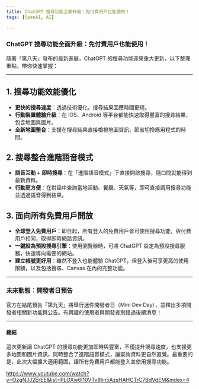 ```yaml
---
title: ChatGPT 搜尋功能全面升級：免付費用戶也能使用！
tags: [OpenAI, AI]

---
```


### ChatGPT 搜尋功能全面升級：免付費用戶也能使用！

隨著「第八天」發布的最新進展，ChatGPT 的搜尋功能迎來重大更新，以下整理重點，帶你快速掌握：

---

## 1. 搜尋功能效能優化
- **更快的搜尋速度**：透過技術優化，搜尋結果回應時間更短。  
- **行動裝置體驗升級**：在 iOS、Android 等平台都能快速取得豐富的搜尋結果，包含地圖與圖片。  
- **全新地圖整合**：支援在搜尋結果直接檢視地圖資訊，節省切換應用程式的時間。

## 2. 搜尋整合進階語音模式
- **語音互動 + 即時搜尋**：在「進階語音模式」下直接開啟搜尋，隨口問就能得到最新資料。  
- **行動更方便**：在對話中查詢當地活動、餐廳、天氣等，即可直接調用搜尋功能並透過語音得到結果。

## 3. 面向所有免費用戶開放
- **全球登入免費用戶**：即日起，所有登入的免費用戶皆可使用搜尋功能，與付費用戶相同，取得即時網路資訊。  
- **一鍵設為預設搜尋引擎**：使用瀏覽器時，可將 ChatGPT 設定為預設搜尋服務，快速導向需要的網站。  
- **建立帳號更好用**：雖然不登入也能體驗 ChatGPT，但登入後可享更高的使用限額，以及包括搜尋、Canvas 在內的完整功能。

---

### 未來動態：開發者日預告
官方在結尾預告「第九天」將舉行迷你開發者日（Mini Dev Day），並釋出多項開發者相關新功能與公告。有興趣的使用者與開發者別錯過後續消息！

---

#### 總結
這次更新讓 ChatGPT 的搜尋功能更加即時與豐富，不僅提升搜尋速度，也支援更多地圖和圖片資訊，同時整合了進階語音模式，讓查詢資料更自然直覺。最重要的是，此次大幅擴大適用範圍，讓所有免費用戶都能登入並使用搜尋功能。  


https://www.youtube.com/watch?v=OzgNJJ2ErEE&list=PLOXw6I10VTv9lin5AzsHAHCTrC7BdVdEM&index=4